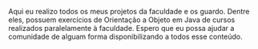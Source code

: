 Aqui eu realizo todos os meus projetos da faculdade e os guardo.
Dentre eles, possuem exercícios de Orientação a Objeto em Java de cursos realizados paralelamente à faculdade.
Espero que eu possa ajudar a comunidade de alguam forma disponibilizando a todos esse conteúdo.
